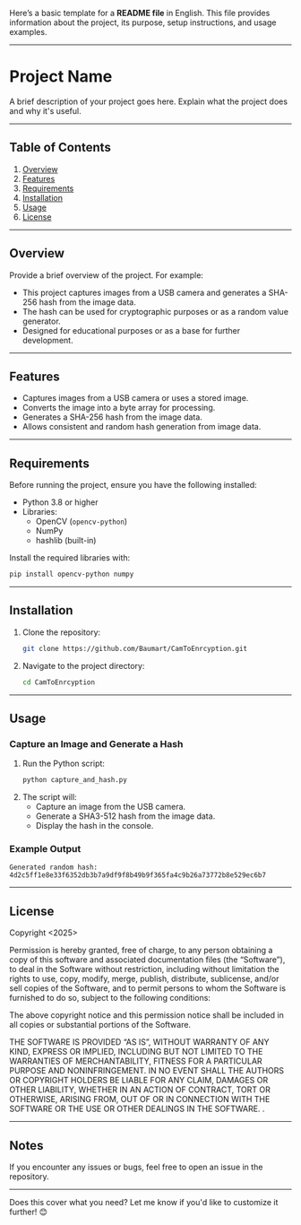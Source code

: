 Here’s a basic template for a **README file** in English. This file provides information about the project, its purpose, setup instructions, and usage examples.

---

# Project Name

A brief description of your project goes here. Explain what the project does and why it's useful.

---

## Table of Contents
1. [Overview](#overview)
2. [Features](#features)
3. [Requirements](#requirements)
4. [Installation](#installation)
5. [Usage](#usage)
6. [License](#license)

---

## Overview

Provide a brief overview of the project. For example:
- This project captures images from a USB camera and generates a SHA-256 hash from the image data.
- The hash can be used for cryptographic purposes or as a random value generator.
- Designed for educational purposes or as a base for further development.

---

## Features

- Captures images from a USB camera or uses a stored image.
- Converts the image into a byte array for processing.
- Generates a SHA-256 hash from the image data.
- Allows consistent and random hash generation from image data.

---

## Requirements

Before running the project, ensure you have the following installed:

- Python 3.8 or higher
- Libraries:
  - OpenCV (`opencv-python`)
  - NumPy
  - hashlib (built-in)

Install the required libraries with:

```bash
pip install opencv-python numpy
```

---

## Installation

1. Clone the repository:
   ```bash
   git clone https://github.com/Baumart/CamToEnrcyption.git
   ```
2. Navigate to the project directory:
   ```bash
   cd CamToEnrcyption
   ```

---

## Usage

### Capture an Image and Generate a Hash
1. Run the Python script:
   ```bash
   python capture_and_hash.py
   ```
2. The script will:
   - Capture an image from the USB camera.
   - Generate a SHA3-512 hash from the image data.
   - Display the hash in the console.


### Example Output
```plaintext
Generated random hash: 4d2c5ff1e8e33f6352db3b7a9df9f8b49b9f365fa4c9b26a73772b8e529ec6b7
```

---

## License


Copyright <2025> <Baum>

Permission is hereby granted, free of charge, to any person obtaining a copy of this software and associated documentation files (the “Software”), to deal in the Software without restriction, including without limitation the rights to use, copy, modify, merge, publish, distribute, sublicense, and/or sell copies of the Software, and to permit persons to whom the Software is furnished to do so, subject to the following conditions:

The above copyright notice and this permission notice shall be included in all copies or substantial portions of the Software.

THE SOFTWARE IS PROVIDED “AS IS”, WITHOUT WARRANTY OF ANY KIND, EXPRESS OR IMPLIED, INCLUDING BUT NOT LIMITED TO THE WARRANTIES OF MERCHANTABILITY, FITNESS FOR A PARTICULAR PURPOSE AND NONINFRINGEMENT. IN NO EVENT SHALL THE AUTHORS OR COPYRIGHT HOLDERS BE LIABLE FOR ANY CLAIM, DAMAGES OR OTHER LIABILITY, WHETHER IN AN ACTION OF CONTRACT, TORT OR OTHERWISE, ARISING FROM, OUT OF OR IN CONNECTION WITH THE SOFTWARE OR THE USE OR OTHER DEALINGS IN THE SOFTWARE.
.

---

## Notes

If you encounter any issues or bugs, feel free to open an issue in the repository. 

---

Does this cover what you need? Let me know if you'd like to customize it further! 😊
